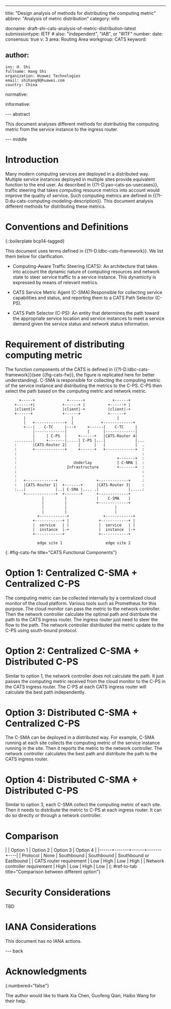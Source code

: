 ---

title: "Design analysis of methods for distributing the computing metric"
abbrev: "Analysis of metric distribution"
category: info

docname: draft-shi-cats-analysis-of-metric-distribution-latest
submissiontype: IETF  # also: "independent", "IAB", or "IRTF"
number:
date:
consensus: true
v: 3
area: Routing Area
workgroup: CATS
keyword:

author:
 -
    ins: H. Shi
    fullname: Hang Shi
    organization: Huawei Technologies
    email: shihang9@huawei.com
    country: China

normative:

informative:


--- abstract

This document analyses different methods for distributing the computing metric from the service instance to the ingress router.


--- middle

# Introduction

Many modern computing services are deployed in a distributed way. Multiple service instances deployed in multiple sites provide equivalent function to the end user. As described in {{?I-D.yao-cats-ps-usecases}}, traffic steering that takes computing resource metrics into account would improve the quality of service. Such computing metrics are defined in {{?I-D.du-cats-computing-modeling-description}}. This document analysis different methods for  distributing these metrics.



# Conventions and Definitions

{::boilerplate bcp14-tagged}

This document uses terms defined in {{?I-D.ldbc-cats-framework}}. We list them below for clarification.

- Computing-Aware Traffic Steering (CATS): An architecture that takes into account the dynamic nature of computing resources and network state to steer service traffic to a service instance. This dynamicity is expressed by means of relevant metrics.

- CATS Service Metric Agent (C-SMA):Responsible for collecting service capabilities and status, and reporting them to a CATS Path Selector (C-PS).

- CATS Path Selector (C-PS): An entity that determines the path toward the appropriate service location and service instances to meet a service demand given the service status and network status information.

# Requirement of distributing computing metric
The function components of the CATS is defined in {{?I-D.ldbc-cats-framework}}(see {{fig-cats-fw}}, the figure is replicated here for better understanding). C-SMA is responsible for collecting the computing metric of the service instance and distributing the metrics to the C-PS. C-PS then select the path based on the computing metric and network metric.

~~~
      +-----+              +------+            +------+
    +------+|            +------+ |          +------+ |
    |client|+            |client|-+          |client|-+
    +------+             +------+            +------+
        |                    |                   |
        |   +-------------+  |            +-------------+
        +---|    C-TC     |---+     +------|    C-TC     |
            |-------------|         |      |-------------|
            |     | C-PS  |     +------+   |CATS-Router 4|
    ........|     +-------|.....| C-PS |...|             |...
    :       |CATS-Router 2|     |      |   |             |  .
    :       +-------------+     +------+   +-------------+  :
    :                                                       :
    :                                            +-------+  :
    :                         Underlay           | C-NMA |  :
    :                      Infrastructure        +-------+  :
    :                                                       :
    :                                                       :
    :   +-------------+                 +-------------+     :
    :   |CATS-Router 1|  +-------+      |CATS-Router 3|     :
    :...|             |..| C-SMA |.... .|             |.....:
        +-------------+  +-------+      +-------------+
                |         |             |    C-SMA    |
                |         |             +-------------+
                |         |                     |
                |         |                     |
              +------------+               +------------+
            +------------+ |             +------------+ |
            |  service   | |             |  service   | |
            |  instance  |-+             |  instance  |-+
            +------------+               +------------+

              edge site 1                   edge site 2
~~~
{: #fig-cats-fw title="CATS Functional Components"}



# Option 1: Centralized C-SMA + Centralized C-PS

The computing metric can be collected internally by a centralized cloud monitor of the cloud platform. Various tools such as Prometheus for this purpose. The cloud monitor can pass the metric to the network controller. Then the network controller calculate the optimal path and distribute the path to the CATS ingress router. The ingress router just need to steer the flow to the path. The network controller distributed the metric update to the C-PS using south-bound protocol.

# Option 2: Centralized C-SMA + Distributed C-PS

Similar to option 1, the network controller does not calculate the path. It just passes the computing metric received from the cloud monitor to the C-PS in the CATS ingress router. The C-PS at each CATS ingress router will calculate the best path independently.


# Option 3: Distributed C-SMA + Centralized C-PS

The C-SMA can be deployed in a distributed way. For example, C-SMA running at each site collects the computing metric of the service instance running in the site. Then it reports the metric to the network controller. The network controller calculates the best path and distribute the path to the CATS ingress router.

# Option 4: Distributed C-SMA + Distributed C-PS

Similar to option 3, each C-SMA collect the computing metric of each site. Then it needs to distribute the metric to C-PS at each ingress router. It can do so directly or through a network controller.

# Comparison

|  | Option 1 | Option 2 | Option 3 | Option 4 |
|------+-------+------+-------+----|
| Protocol | None | Southbound | Southbound | Southbound or Eastbound |
| CATS router requirement | Low | High | Low | High |
| Network controller requirement | High | Low | High | Low |
{: #ref-to-tab title="Comparison between different option"}

# Security Considerations

TBD

# IANA Considerations

This document has no IANA actions.


--- back

# Acknowledgments
{:numbered="false"}

The author would like to thank Xia Chen, Guofeng Qian, Haibo Wang for their help.
